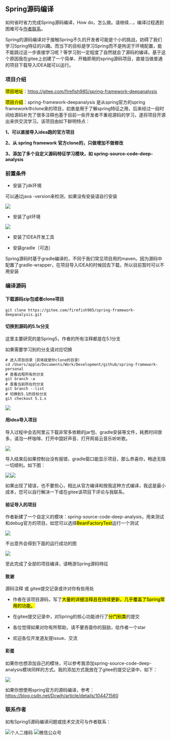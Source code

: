
## Spring源码编译

如何省时省力完成Spring源码编译，How do，怎么做。请继续...，编译过程遇到困难可与<a href="https://gitee.com/firefish985/spring-framework-deepanalysis/tree/5.1.x#%E5%BD%A9%E8%9B%8B">作者联系</a>。

Spring的源码编译对于接触Spring不久的开发者可能是个小的挑战，妨碍了我们学习Spring特征的兴趣。而当下的目标是学习Spring而不是拘泥于环境配置，能不能跳过这一步直接学习呢？等学习到一定程度了自然就会了源码的编译。基于这个原因我在gitee上创建了一个简单、开箱即用的spring源码项目，直接当做普通的项目下载导入IDEA就可以运行。

### 项目介绍

<mark>项目地址</mark>：https://gitee.com/firefish985/spring-framework-deepanalysis

<mark>项目介绍</mark>：spring-framework-deepanalysis 是从spring官方的spring framework中clone来的项目，初衷是用于了解spring特征之用，后来经过一段时间给源码补充了很多注释也基于目前一些开发者不重视源码的学习，遂将项目开源出来供交流学习。该项目由如下鲜明特点：

**1、可以直接导入idea跑的官方项目**

**2、从 spring framework 官方clone的，只做增加不做修改**

**3、添加了多个自定义源码特征学习模块，如 spring-source-code-deep-analysis**

### 前置条件

- 安装了jdk环境


可以通过java -version来检测，如果没有安装请自行安装

![](https://firefish-dev-images.oss-cn-hangzhou.aliyuncs.com/dev-images/2022-09-10-09-01-12-image.png)

- 安装了git环境


![](https://firefish-dev-images.oss-cn-hangzhou.aliyuncs.com/dev-images/2022-09-10-09-19-53-image.png)

- 安装了IDEA开发工具

- 安装gradle（可选）


Spring源码时基于gradle编译的，不同于我们常见项目用的maven。因为源码中配置了gradle-wrapper，在项目导入IDEA的时候回去下载，所以目前暂时可以不用安装

### 编译源码

#### 下载源码zip包或者clone项目

```shell
git clone https://gitee.com/firefish985/spring-framework-deepanalysis.git
```

#### 切换到源码的5.1x分支

这里主要研究的是Spring5，作者的所有注释都是在5.1分支

如果需要学习别的分支请对应切换

```shell
# 进入项目目录（具体就是你clone的目录）
cd /Users/apple/Documents/Work/Development/github/spring-framework-personal
# 查看远程所有的分支
git branch -a
# 查看当前所在的分支
git branch --list
# 切换到5.1的目标分支
git checkout 5.1.x
```

![](https://firefish-dev-images.oss-cn-hangzhou.aliyuncs.com/dev-images/2022-09-10-09-50-19-image.png)

#### 用idea导入项目

导入过程中会去阿里云下载非常多依赖的jar包、gradle安装等文件，耗费时间很多，请泡一杯咖啡、打开中国好声音、打开网易云音乐听听歌。

![](https://firefish-dev-images.oss-cn-hangzhou.aliyuncs.com/dev-images/2022-09-10-09-33-30-image.png)

导入结束后如果控制台没有报错，gradle窗口能显示项目，那么恭喜你，畅途无阻一切顺利。如下图：

![](https://firefish-dev-images.oss-cn-hangzhou.aliyuncs.com/dev-images/2022-09-10-09-38-54-image.png)![](https://firefish-dev-images.oss-cn-hangzhou.aliyuncs.com/dev-images/2022-09-10-09-39-36-image.png)

如果出现了错误，也不要担心，相比从官方编译和按我这种方式编译，我这是最小成本，您可以自行解决一下或在gitee该项目下评论与我联系。

#### 验证导入的项目

作者新建了一个自定义的模块：spring-source-code-deep-analysis，用来测试和debug官方的项目。如您可以选择<mark>BeanFactoryTest</mark>运行一个测试

![](https://firefish-dev-images.oss-cn-hangzhou.aliyuncs.com/dev-images/2022-09-10-09-52-43-image.png)

不出意外会得到下面的运行成功的图

![](https://firefish-dev-images.oss-cn-hangzhou.aliyuncs.com/dev-images/2022-09-10-09-55-38-image.png)

至此完成了全部的项目编译，请畅游Spring源码特征

#### 致谢

源码注释 或 gitee提交记录或许对你有些用处

- 作者在该项目源码，写了<mark>大量的详细注释且在持续更新，几乎覆盖了Spring常用的功能。</mark>

- 在gitee提交记录中，对Spring的核心功能进行了<mark>分门别类</mark>的提交

- 各位觉得如果对你有所帮助，请不要吝啬你的鼓励，给作者一个star

- 欢迎各位开发道友提issue、交流


#### 彩蛋

如果你也想添加自己的模块，可以参考我添加spring-source-code-deep-analysis模块同样的方式。我的添加方式我放在了gitee的提交记录中，如下：

![](https://firefish-dev-images.oss-cn-hangzhou.aliyuncs.com/dev-images/2022-09-10-10-06-31-image.png)

如果你想使用spring官方的源码编译，参考：https://blog.csdn.net/Dcwjh/article/details/104471560

### 联系作者

如有Spring5源码编译问题或技术交流可与作者联系：

![个人二维码](https://firefish-dev-images.oss-cn-hangzhou.aliyuncs.com/dev-images/2022-10-16-22-57-54-image.png)
![微信公众号](https://firefish-dev-images.oss-cn-hangzhou.aliyuncs.com/dev-images/1665933617793.jpg)